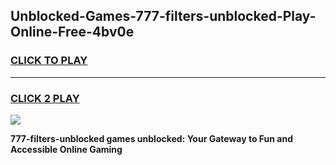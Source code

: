 
## Unblocked-Games-777-filters-unblocked-Play-Online-Free-4bv0e
<h3>
<a href="https://premium76.site?title=777-filters-unblocked&ref=26A">CLICK TO PLAY</a></h3>
<hr>

<h3>
<a href="https://premium76.site?title=777-filters-unblocked&ref=26A">CLICK 2 PLAY</a>
  
</h3>

<a href="https://premium76.site?title=777-filters-unblocked&ref=26A"><img src="https://clearcache.store/games.png"></a>


**777-filters-unblocked games unblocked: Your Gateway to Fun and Accessible Online Gaming**
